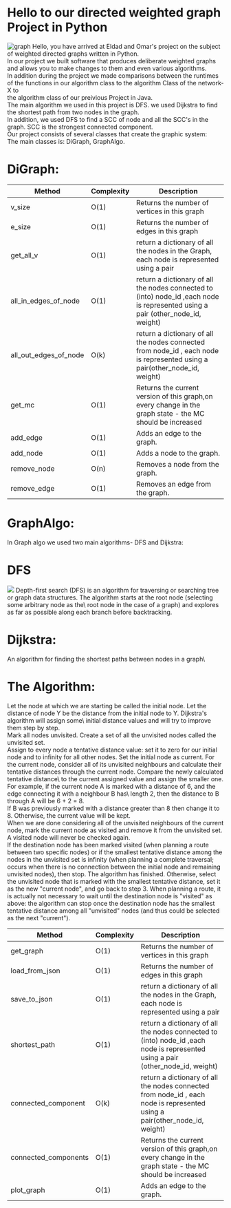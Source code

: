 # Hello to our directed weighted graph Project in Python
![graph](https://user-images.githubusercontent.com/61798552/104636667-61cb2900-56ac-11eb-8800-cb578bb578c9.png)
Hello, you have arrived at Eldad and Omar's project on the subject of weighted directed graphs written in Python.\
In our project we built software that produces deliberate weighted graphs and allows you to make changes to them and even various algorithms.\
In addition during the project we made comparisons between the runtimes of the functions in our algorithm class to the algorithm Class of the network-X to\
the algorithm class of our preivious Project in Java. \
The main algorithm we used in this project is DFS. we used Dijkstra to find the shortest path from two nodes in the graph.\
In addition, we used DFS to find a SCC of node and all the SCC's in the graph. SCC is the strongest connected component. \
Our project consists of several classes that create the graphic system:\
The main classes is: DiGraph, GraphAlgo.
# DiGraph:
|Method|Complexity|Description|
|----|------|---------|
|v_size|O(1) | Returns the number of vertices in this graph |
|e_size|O(1) |Returns the number of edges in this graph |
|get_all_v|O(1) |return a dictionary of all the nodes in the Graph, each node is represented using a pair |
|all_in_edges_of_node|O(1) |return a dictionary of all the nodes connected to (into) node_id ,each node is represented using a pair (other_node_id, weight) |
|all_out_edges_of_node|O(k) |return a dictionary of all the nodes connected from node_id , each node is represented using a pair(other_node_id, weight) |
|get_mc|O(1) |Returns the current version of this graph,on every change in the graph state - the MC should be increased | 
|add_edge|O(1) |Adds an edge to the graph. |
|add_node|O(1) | Adds a node to the graph. |
|remove_node|O(n) |Removes a node from the graph. |
|remove_edge|O(1) |Removes an edge from the graph. |
# GraphAlgo:
In Graph algo we used two main algorithms- DFS and Dijkstra:
# DFS
![](DFSgif.gif)
Depth-first search  (DFS) is an algorithm for traversing or searching tree or graph data structures. The algorithm starts at the root node (selecting some arbitrary node as the\ root node in the case of a graph) and explores as far as possible along each branch before backtracking.
# Dijkstra:
An algorithm for finding the shortest paths between nodes in a graph\
# The Algorithm:
Let the node at which we are starting be called the initial node. Let the distance of node Y be the distance from the initial node to Y. Dijkstra's algorithm will assign some\ initial distance values and will try to improve them step by step.\
Mark all nodes unvisited. Create a set of all the unvisited nodes called the unvisited set.\
Assign to every node a tentative distance value: set it to zero for our initial node and to infinity for all other nodes. Set the initial node as current.
For the current node, consider all of its unvisited neighbours and calculate their tentative distances through the current node. Compare the newly calculated tentative distance\ to the current assigned value and assign the smaller one. For example, if the current node A is marked with a distance of 6, and the edge connecting it with a neighbour B has\ length 2, then the distance to B through A will be 6 + 2 = 8.\
If B was previously marked with a distance greater than 8 then change it to 8. Otherwise, the current value will be kept.\
When we are done considering all of the unvisited neighbours of the current node, mark the current node as visited and remove it from the unvisited set.\
A visited node will never be checked again.\
If the destination node has been marked visited (when planning a route between two specific nodes) or if the smallest tentative distance among the nodes in the unvisited set is infinity (when planning a complete traversal; occurs when there is no connection between the initial node and remaining unvisited nodes), then stop. The algorithm has finished.
Otherwise, select the unvisited node that is marked with the smallest tentative distance, set it as the new "current node", and go back to step 3.
When planning a route, it is actually not necessary to wait until the destination node is "visited" as above: the algorithm can stop once the destination node has the smallest tentative distance among all "unvisited" nodes (and thus could be selected as the next "current").

|Method|Complexity|Description|
|----|------|---------|
|get_graph|O(1) | Returns the number of vertices in this graph |
|load_from_json|O(1) |Returns the number of edges in this graph |
|save_to_json|O(1) |return a dictionary of all the nodes in the Graph, each node is represented using a pair |
|shortest_path|O(1) |return a dictionary of all the nodes connected to (into) node_id ,each node is represented using a pair (other_node_id, weight) |
|connected_component|O(k) |return a dictionary of all the nodes connected from node_id , each node is represented using a pair(other_node_id, weight) |
|connected_components|O(1) |Returns the current version of this graph,on every change in the graph state - the MC should be increased | 
|plot_graph|O(1) |Adds an edge to the graph. |

